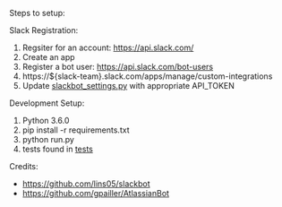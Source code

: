 Steps to setup:

Slack Registration:
1) Regsiter for an account: https://api.slack.com/
2) Create an app
3) Register a bot user: https://api.slack.com/bot-users
4) https://${slack-team}.slack.com/apps/manage/custom-integrations
5) Update [slackbot_settings.py](slackbot_settings.py) with appropriate API_TOKEN
 
Development Setup:
1) Python 3.6.0
2) pip install -r requirements.txt
3) python run.py
4) tests found in [tests](tests)



Credits:
- https://github.com/lins05/slackbot
- https://github.com/gpailler/AtlassianBot
